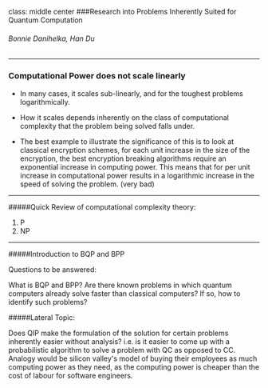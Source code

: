 class: middle center
###Research into Problems Inherently Suited for Quantum Computation

###### Bonnie Danihelka, Han Du

---

<!---
Why is this research important?
--->
### Computational Power **does not scale linearly**

- In many cases, it scales sub-linearly, and for the toughest problems logarithmically.

- How it scales depends inherently on the class of computational complexity that the problem being solved falls under.

- The best example to illustrate the significance of this is to look at classical encryption schemes, for each unit increase in the size of the encryption, the best encryption breaking algorithms require an exponential increase in computing power. This means that for per unit increase in computational power results in a logarithmic increase in the speed of  solving the problem. (very bad)

---

#####Quick Review of computational complexity theory:

1. P
2. NP

---

#####Introduction to BQP and BPP

Questions to be answered:

What is BQP and BPP?
Are there known problems in which quantum computers already solve faster than classical computers?
If so, how to identify such problems?

#####Lateral Topic:

Does QIP make the formulation of the solution for certain problems inherently easier without analysis? i.e. is it easier to come up with a probabilistic algorithm to solve a problem with QC as opposed to CC. Analogy would be silicon valley's model of buying their employees as much computing power as they need, as the computing power is cheaper than the cost of labour for software engineers.
